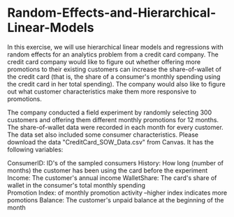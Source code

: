 # Random-Effects-and-Hierarchical-Linear-Models

In this exercise, we will use hierarchical linear models and regressions with random effects for an analytics problem from a credit card company. The credit card company would like to figure out whether offering more promotions to their existing customers can increase the share-of-wallet of the credit card (that is, the share of a consumer's monthly spending using the credit card in her total spending). The company would also like to figure out what customer characteristics make them more responsive to promotions. 

The company conducted a field experiment by randomly selecting 300 customers and offering them different monthly promotions for 12 months. The share-of-wallet data were recorded in each month for every customer. The data set also included some consumer characteristics. Please download the data "CreditCard_SOW_Data.csv" from Canvas. It has the following variables:

ConsumerID:   	ID's of the sampled consumers
History:	How long (number of months) the customer has been using the card before the experiment
Income:	The customer's annual income
WalletShare:	The card's share of wallet in the consumer's total monthly spending    
Promotion	Index: of monthly promotion activity –higher index indicates more pomotions
Balance:	The customer's unpaid balance at the beginning of the month

